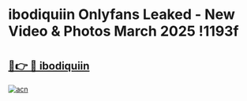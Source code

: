 # ibodiquiin Onlyfans Leaked - New Video & Photos March 2025 !1193f

# <h2><a href="https://0c9z4l.iuczelnia.edu.pl?title=ibodiquiin&ref=1193f">🔗👉 🔴 ibodiquiin</a></h2>

[![acn](https://github.com/user-attachments/assets/0f9c940e-d8b0-45ae-aac7-cd30a18b3e1c)](https://0c9z4l.iuczelnia.edu.pl?title=ibodiquiin&ref=1193f)

